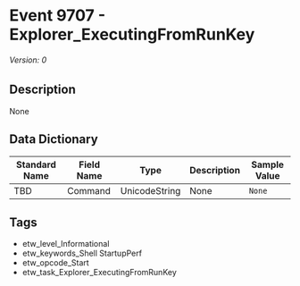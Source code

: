 # Event 9707 - Explorer_ExecutingFromRunKey
###### Version: 0

## Description
None

## Data Dictionary
|Standard Name|Field Name|Type|Description|Sample Value|
|---|---|---|---|---|
|TBD|Command|UnicodeString|None|`None`|

## Tags
* etw_level_Informational
* etw_keywords_Shell StartupPerf
* etw_opcode_Start
* etw_task_Explorer_ExecutingFromRunKey